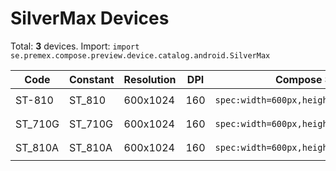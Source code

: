 # SilverMax Devices

Total: **3** devices. Import: `import se.premex.compose.preview.device.catalog.android.SilverMax`

| Code | Constant | Resolution | DPI | Compose Spec | Preview Usage |
|------|----------|------------|-----|-------------|---------------|
| ST-810 | ST_810 | 600x1024 | 160 | `spec:width=600px,height=1024px,dpi=160` | `@Preview(device = SilverMax.ST_810)` |
| ST_710G | ST_710G | 600x1024 | 160 | `spec:width=600px,height=1024px,dpi=160` | `@Preview(device = SilverMax.ST_710G)` |
| ST_810A | ST_810A | 600x1024 | 160 | `spec:width=600px,height=1024px,dpi=160` | `@Preview(device = SilverMax.ST_810A)` |

<!-- Generated automatically. Do not edit manually. -->
